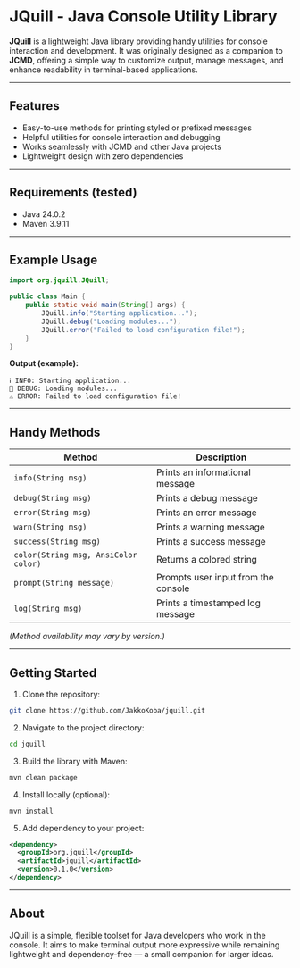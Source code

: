 # JQuill - Java Console Utility Library

**JQuill** is a lightweight Java library providing handy utilities for console interaction and development.
It was originally designed as a companion to **JCMD**, offering a simple way to customize output, manage messages, and enhance readability in terminal-based applications.

---

## Features

* Easy-to-use methods for printing styled or prefixed messages
* Helpful utilities for console interaction and debugging
* Works seamlessly with JCMD and other Java projects
* Lightweight design with zero dependencies

---

## Requirements (tested)

* Java 24.0.2
* Maven 3.9.11

---

## Example Usage

```java
import org.jquill.JQuill;

public class Main {
    public static void main(String[] args) {
        JQuill.info("Starting application...");
        JQuill.debug("Loading modules...");
        JQuill.error("Failed to load configuration file!");
    }
}
```

**Output (example):**

```
ℹ INFO: Starting application...
🐞 DEBUG: Loading modules...
⚠ ERROR: Failed to load configuration file!
```

---

## Handy Methods

| Method                               | Description                         |
| ------------------------------------ | ----------------------------------- |
| `info(String msg)`                   | Prints an informational message     |
| `debug(String msg)`                  | Prints a debug message              |
| `error(String msg)`                  | Prints an error message             |
| `warn(String msg)`                   | Prints a warning message            |
| `success(String msg)`                | Prints a success message            |
| `color(String msg, AnsiColor color)` | Returns a colored string            |
| `prompt(String message)`             | Prompts user input from the console |
| `log(String msg)`                    | Prints a timestamped log message    |

*(Method availability may vary by version.)*

---

## Getting Started

1. Clone the repository:

```bash
git clone https://github.com/JakkoKoba/jquill.git
```

2. Navigate to the project directory:

```bash
cd jquill
```

3. Build the library with Maven:

```bash
mvn clean package
```

4. Install locally (optional):

```bash
mvn install
```

5. Add dependency to your project:

```xml
<dependency>
  <groupId>org.jquill</groupId>
  <artifactId>jquill</artifactId>
  <version>0.1.0</version>
</dependency>
```

---

## About

JQuill is a simple, flexible toolset for Java developers who work in the console.
It aims to make terminal output more expressive while remaining lightweight and dependency-free — a small companion for larger ideas.
